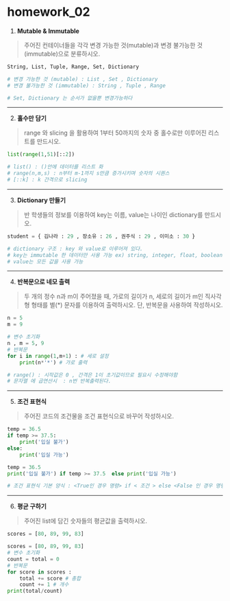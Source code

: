 # homework_02

1.  **Mutable & Immutable**

> 주어진 컨테이너들을 각각 변경 가능한 것(mutable)과 변경 불가능한 것(immutable)으로 분류하시오.

``` python
String, List, Tuple, Range, Set, Dictionary
```



``` python
# 변경 가능한 것 (mutable) : List , Set , Dictionary
# 변경 불가능한 것 (immutable) : String , Tuple , Range
```



``` python
# Set, Dictionary 는 순서가 없을뿐 변경가능하다 
```





---

2. **홀수만 담기**

> range 와 slicing 을 활용하여 1부터 50까지의 숫자 중 홀수로만 이루어진 리스트를 만드시오.



``` python
list(range(1,51)[::2])

# list() : ()안에 데이터를 리스트 화
# range(n,m,s) : n부터 m-1까지 s만큼 증가시키며 숫자의 시퀀스
# [::k] : k 간격으로 slicing
```





---

3. **Dictionary 만들기**

> 반 학생들의 정보를 이용하여 key는 이름, value는 나이인 dictionary를 만드시오.



``` python
student = { 김나라 : 29 , 장소유 : 26 , 권주식 : 29 , 이미소 : 30 }
```



``` python
# dictionary 구조 : key 와 value로 이루어져 있다.
# key는 immutable 한 데이터만 사용 가능 ex) string, integer, float, boolean, tuple, Range
# value는 모든 값을 사용 가능
```





---

4. **반복문으로 네모 출력**

> 두 개의 정수 n과 m이 주어졌을 때, 가로의 길이가 n, 세로의 길이가 m인 직사각형 형태를 별(*) 문자를 이용하여 출력하시오. 단, 반복문을 사용하여 작성하시오.

``` python
n = 5
m = 9
```



``` python
# 변수 초기화
n , m = 5, 9
# 반복문
for i in range(1,m+1) : # 세로 설정
    print(n*'*') # 가로 출력
```



``` python
# range() : 시작값은 0 , 간격은 1이 초기값이므로 필요시 수정해야함
# 문자열 에 곱연산시  : n번 반복출력된다.
```





---

5. **조건 표현식**

> 주어진 코드의 조건물을 조건 표현식으로 바꾸어 작성하시오.

``` python
temp = 36.5
if temp >= 37.5:
    print('입실 불가')
else:
    print('입실 가능')
```



``` python
temp = 36.5
print('입실 불가') if temp >= 37.5  else print('입실 가능')
```



``` python
# 조건 표현식 기본 양식 : <True인 경우 명령> if < 조건 > else <False 인 경우 명령>
```





---

6. **평균 구하기**

> 주어진 list에 담긴 숫자들의 평균값을 출력하시오.

``` python
scores = [80, 89, 99, 83]
```



``` python
scores = [80, 89, 99, 83]
# 변수 초기화
count = total = 0
# 반복문 
for score in scores :
    total += score # 총합 
    count += 1 # 개수
print(total/count)
```
